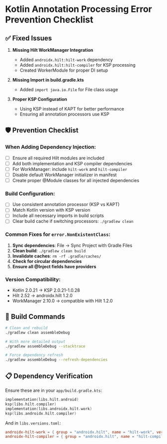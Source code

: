 # Kotlin Annotation Processing Error Prevention Checklist

## ✅ Fixed Issues

1. **Missing Hilt WorkManager Integration**
   - Added `androidx.hilt:hilt-work` dependency
   - Added `androidx.hilt:hilt-compiler` for KSP processing
   - Created WorkerModule for proper DI setup

2. **Missing Import in build.gradle.kts**
   - Added `import java.io.File` for File class usage

3. **Proper KSP Configuration**
   - Using KSP instead of KAPT for better performance
   - Ensuring all annotation processors use KSP

## 🛡️ Prevention Checklist

### When Adding Dependency Injection:
- [ ] Ensure all required Hilt modules are included
- [ ] Add both implementation and KSP compiler dependencies
- [ ] For WorkManager: include `hilt-work` and `hilt-compiler`
- [ ] Disable default WorkManager initializer in manifest
- [ ] Create proper @Module classes for all injected dependencies

### Build Configuration:
- [ ] Use consistent annotation processor (KSP vs KAPT)
- [ ] Match Kotlin version with KSP version
- [ ] Include all necessary imports in build scripts
- [ ] Clear build cache if switching processors: `./gradlew clean`

### Common Fixes for `error.NonExistentClass`:
1. **Sync dependencies**: File → Sync Project with Gradle Files
2. **Clean build**: `./gradlew clean build`
3. **Invalidate caches**: `rm -rf .gradle/caches/`
4. **Check for circular dependencies**
5. **Ensure all @Inject fields have providers**

### Version Compatibility:
- Kotlin 2.0.21 → KSP 2.0.21-1.0.28
- Hilt 2.52 → androidx.hilt 1.2.0
- WorkManager 2.10.0 → compatible with Hilt 1.2.0

## 🔧 Build Commands

```bash
# Clean and rebuild
./gradlew clean assembleDebug

# With more detailed output
./gradlew assembleDebug --stacktrace

# Force dependency refresh
./gradlew assembleDebug --refresh-dependencies
```

## 📋 Dependency Verification

Ensure these are in your `app/build.gradle.kts`:
```kotlin
implementation(libs.hilt.android)
ksp(libs.hilt.compiler)
implementation(libs.androidx.hilt.work)
ksp(libs.androidx.hilt.compiler)
```

And in `libs.versions.toml`:
```toml
androidx-hilt-work = { group = "androidx.hilt", name = "hilt-work", version = "1.2.0" }
androidx-hilt-compiler = { group = "androidx.hilt", name = "hilt-compiler", version = "1.2.0" }
```